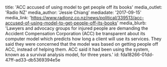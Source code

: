 title: 'ACC accused of using model to get people off its books'
media_outlet: 'Radio NZ'
media_author: 'Jessie Chiang'
mediadate: '2017-09-15'
media_link: 'https://www.radionz.co.nz/news/political/339513/acc-accused-of-using-model-to-get-people-off-its-books'
media_blurb: 'Lawyers and advocacy groups for injured people are demanding the Accident Compensation Corporation (ACC) be transparent about its computer model which predicts how long a client will use its services. They said they were concerned that the model was based on getting people off ACC, instead of helping them. ACC said it had been using the system, known as a survival analysis model, for three years.'
id: fda18266-01dd-47ff-ad33-db5369394e5e

